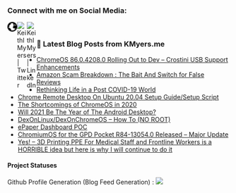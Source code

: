 <!--
**KeithIMyers/KeithIMyers** is a ✨ _special_ ✨ repository because its `README.md` (this file) appears on your GitHub profile.

Here are some ideas to get you started:

- 🔭 I’m currently working on ...
- 🌱 I’m currently learning ...
- 👯 I’m looking to collaborate on ...
- 🤔 I’m looking for help with ...
- 💬 Ask me about ...
- 📫 How to reach me: ...
- 😄 Pronouns: ...
- ⚡ Fun fact: ...
-->
### Connect with me on Social Media:

[<img align="left" alt="KMyers.me" width="22px" src="https://raw.githubusercontent.com/iconic/open-iconic/master/svg/globe.svg" />][website]
[<img align="left" alt="KeithIMyers| Twitter" width="22px" src="https://cdn.jsdelivr.net/npm/simple-icons@v3/icons/twitter.svg" />][twitter]
[<img align="left" alt="KeithIMyers | LinkedIn" width="22px" src="https://cdn.jsdelivr.net/npm/simple-icons@v3/icons/linkedin.svg" />][linkedin]
<br />


### 📕 Latest Blog Posts from KMyers.me
<!-- BLOG-POST-LIST:START -->
- [ChromeOS 86.0.4208.0 Rolling Out to Dev – Crostini USB Support Enhancements](https://kmyers.me/blog/chromeos/chromeos-86-0-4208-0-rolling-out-to-dev-crostini-usb-support-enhancements/?utm_source=rss&utm_medium=rss&utm_campaign=chromeos-86-0-4208-0-rolling-out-to-dev-crostini-usb-support-enhancements)
- [Amazon Scam Breakdown : The Bait And Switch for False Reviews](https://kmyers.me/blog/general/amazon-scam-breakdown-the-bait-and-switch-for-false-reviews/?utm_source=rss&utm_medium=rss&utm_campaign=amazon-scam-breakdown-the-bait-and-switch-for-false-reviews)
- [Rethinking Life in a Post COVID-19 World](https://kmyers.me/blog/general/rethinking-life-in-a-post-covid-19-world/?utm_source=rss&utm_medium=rss&utm_campaign=rethinking-life-in-a-post-covid-19-world)
- [Chrome Remote Desktop On Ubuntu 20.04 Setup Guide/Setup Script](https://kmyers.me/blog/linux/chrome-remote-desktop-on-ubuntu-20-04-setup-guide-setup-script/?utm_source=rss&utm_medium=rss&utm_campaign=chrome-remote-desktop-on-ubuntu-20-04-setup-guide-setup-script)
- [The Shortcomings of ChromeOS in 2020](https://kmyers.me/blog/chromeos/the-shortcomings-of-chromeos-in-2020/?utm_source=rss&utm_medium=rss&utm_campaign=the-shortcomings-of-chromeos-in-2020)
- [Will 2021 Be The Year of The Android Desktop?](https://kmyers.me/blog/android/will-2021-be-the-year-of-the-android-desktop/?utm_source=rss&utm_medium=rss&utm_campaign=will-2021-be-the-year-of-the-android-desktop)
- [DexOnLinux/DexOnChromeOS – How To (NO ROOT)](https://kmyers.me/blog/android/dexonlinux-dexonchromeos-how-to-no-root/?utm_source=rss&utm_medium=rss&utm_campaign=dexonlinux-dexonchromeos-how-to-no-root)
- [ePaper Dashboard POC](https://kmyers.me/blog/general/epaper-dashboard-poc/?utm_source=rss&utm_medium=rss&utm_campaign=epaper-dashboard-poc)
- [ChromiumOS for the GPD Pocket R84-13054.0 Released – Major Update](https://kmyers.me/blog/chromiumos-for-gpd-pocket/chromiumos-for-the-gpd-pocket-r84-13054-0-released-major-update/?utm_source=rss&utm_medium=rss&utm_campaign=chromiumos-for-the-gpd-pocket-r84-13054-0-released-major-update)
- [Yes! – 3D Printing PPE For Medical Staff and Frontline Workers is a HORRIBLE idea but here is why I will continue to do it](https://kmyers.me/blog/general/yes-3d-printing-ppe-for-medical-staff-and-frontline-workers-is-a-horrible-idea-but-here-is-why-i-will-continue-to-do-it/?utm_source=rss&utm_medium=rss&utm_campaign=yes-3d-printing-ppe-for-medical-staff-and-frontline-workers-is-a-horrible-idea-but-here-is-why-i-will-continue-to-do-it)
<!-- BLOG-POST-LIST:END -->


#### Project Statuses
Github Profile Generation (Blog Feed Generation) : ![](https://github.com/KeithIMyers/KeithIMyers/workflows/Latest%20blog%20post%20workflow/badge.svg)


[website]: https://KMyers.me
[twitter]: https://twitter.com/KeithIMyers
[linkedin]: https://linkedin.com/in/keithimyers/
